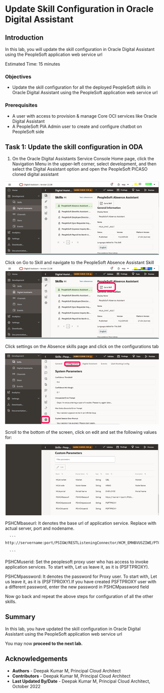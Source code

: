 # Update Skill Configuration in Oracle Digital Assistant

## Introduction
In this lab, you will update the skill configuration in Oracle Digital Assistant using the PeopleSoft application web service url

Estimated Time: 15 minutes


### Objectives

*  Update the skill configuration for all the deployed PeopleSoft skills in Oracle Digital Assistant using the PeopleSoft application web service url




### Prerequisites

*  A user with access to provision & manage Core OCI services like Oracle Digital Assistant
*  A PeopleSoft PIA Admin user to create and configure chatbot on PeopleSoft side

## Task 1: Update the skill configuration in ODA

1.  On the Oracle Digital Assistants Service Console Home page, click the Navigation Menu in the upper-left corner, select development, and then select the Digital Assistant option and open the PeopleSoft PICASO cloned digital assistant

  ![Select Digital Assistant from the Menu options](./images/oda-config.png " ")

   Click on Go to Skill and navigate to the PeopleSoft Absence Assistant Skill
  ![click on go to skill](./images/oda-skill-check.png " ")

   Click settings on the Absence skills page and click on the configurations tab

  ![click on go to skill](./images/absence-skill.png " ") 
   
   Scroll to the bottom of the screen, click on edit and set the following values for:

  ![click on go to skill](./images/skill-update.png " ")

   PSHCMbaseurl: It denotes the base url of application service. Replace with actual server, port and nodename.

      ```
    http://servername:port/PSIGW/RESTListeningConnector/HCM_EMHBVUSZIWE/PTCB_APPL_SVC.v1 
      
      ```
   PSHCMuserid: Set the peoplesoft proxy user who has access to invoke application services. To start with, Let us leave it, as it is (PSFTPROXY).

   PSHCMpassword: It denotes the password for Proxy user. To start with, Let us leave it, as it is (PSFTPROXY).If you have created PSFTPROXY user with a different password, enter the new password in PSHCMpassword field

   Now go back and repeat the above steps for configuration of all the other skills.




    
## Summary

In this lab, you have updated the skill configuration in Oracle Digital Assistant using the PeopleSoft application web service url

You may now **proceed to the next lab.**

## Acknowledgements
* **Authors** - Deepak Kumar M, Principal Cloud Architect
* **Contributors** - Deepak Kumar M, Principal Cloud Architect
* **Last Updated By/Date** - Deepak Kumar M, Principal Cloud Architect, October 2022


